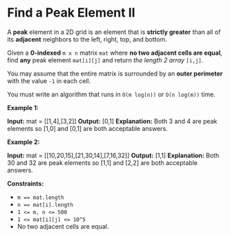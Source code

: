 # Find a Peak Element II

A **peak** element in a 2D grid is an element that is **strictly greater** than all of its **adjacent** neighbors to the left, right, top, and bottom.

Given a **0-indexed** `m x n` matrix `mat` where **no two adjacent cells are equal**, find **any** peak element `mat[i][j]` and return _the length 2 array_ `[i,j]`.

You may assume that the entire matrix is surrounded by an **outer perimeter** with the value `-1` in each cell.

You must write an algorithm that runs in `O(m log(n))` or `O(n log(m))` time.

**Example 1:**

**Input:** mat = \[\[1,4\],\[3,2\]\]
**Output:** \[0,1\]
**Explanation:** Both 3 and 4 are peak elements so \[1,0\] and \[0,1\] are both acceptable answers.

**Example 2:**

**Input:** mat = \[\[10,20,15\],\[21,30,14\],\[7,16,32\]\]
**Output:** \[1,1\]
**Explanation:** Both 30 and 32 are peak elements so \[1,1\] and \[2,2\] are both acceptable answers.

**Constraints:**

* `m == mat.length`
* `n == mat[i].length`
* `1 <= m, n <= 500`
* `1 <= mat[i][j] <= 10^5`
* No two adjacent cells are equal.
